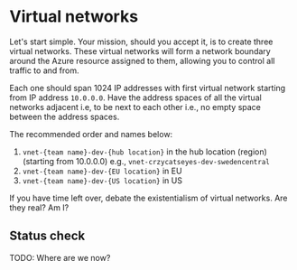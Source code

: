 # Virtual networks

Let's start simple. Your mission, should you accept it, is to create three virtual networks. These virtual networks will form a network boundary around the Azure resource assigned to them, allowing you to control all traffic to and from.

Each one should span 1024 IP addresses with first virtual network starting from IP address `10.0.0.0`. Have the address spaces of all the virtual networks adjacent i.e, to be next to each other i.e., no empty space between the address spaces.

The recommended order and names below:

1. `vnet-{team name}-dev-{hub location}` in the hub location (region) (starting from 10.0.0.0) e.g., `vnet-crzycatseyes-dev-swedencentral`
1. `vnet-{team name}-dev-{EU location}` in EU
1. `vnet-{team name}-dev-{US location}` in US

If you have time left over, debate the existentialism of virtual networks. Are they real? Am I?

## Status check

TODO: Where are we now?
